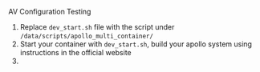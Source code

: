 AV Configuration Testing


1. Replace `dev_start.sh` file with the script under `/data/scripts/apollo_multi_container/`
2. Start your container with `dev_start.sh`, build your apollo system using instructions in the official website
3. 